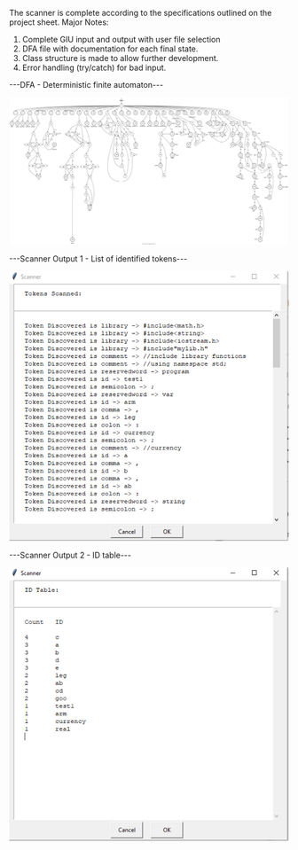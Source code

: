 The scanner is complete according to the specifications outlined on the project sheet. 
Major Notes:

1. Complete GIU input and output with user file selection
2. DFA file with documentation for each final state. 
3. Class structure is made to allow further development.
4. Error handling (try/catch) for bad input.


---DFA - Deterministic finite automaton---

<img src="./documents/DFA.svg">

---Scanner Output 1 - List of identified tokens--- 

<img src="./documents/output_screenshot.PNG">

---Scanner Output 2 - ID table--- 

<img src="./documents/output_screenshot2.PNG">
